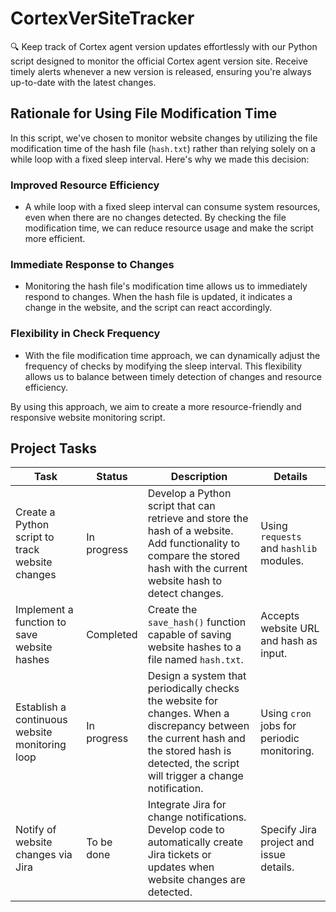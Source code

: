 # CortexVerSiteTracker
🔍 Keep track of Cortex agent version updates effortlessly with our Python script designed to monitor the official Cortex agent version site. Receive timely alerts whenever a new version is released, ensuring you're always up-to-date with the latest 
changes.

## Rationale for Using File Modification Time

In this script, we've chosen to monitor website changes by utilizing the file modification time of the hash file (`hash.txt`) rather than relying solely on a while loop with a fixed sleep interval. Here's why we made this decision:

### Improved Resource Efficiency

- A while loop with a fixed sleep interval can consume system resources, even when there are no changes detected. By checking the file modification time, we can reduce resource usage and make the script more efficient.

### Immediate Response to Changes

- Monitoring the hash file's modification time allows us to immediately respond to changes. When the hash file is updated, it indicates a change in the website, and the script can react accordingly.

### Flexibility in Check Frequency

- With the file modification time approach, we can dynamically adjust the frequency of checks by modifying the sleep interval. This flexibility allows us to balance between timely detection of changes and resource efficiency.

By using this approach, we aim to create a more resource-friendly and responsive website monitoring script.




## Project Tasks

| Task                                           | Status        | Description                                                                                                                                                                                             | Details                                           |
| ---------------------------------------------- | ------------- | ------------------------------------------------------------------------------------------------------------------------------------------------------------------------------------------------------- | ------------------------------------------------- |
| Create a Python script to track website changes | In progress   | Develop a Python script that can retrieve and store the hash of a website. Add functionality to compare the stored hash with the current website hash to detect changes.                     | Using `requests` and `hashlib` modules.           |
| Implement a function to save website hashes     | Completed     | Create the `save_hash()` function capable of saving website hashes to a file named `hash.txt`.                                                                                                          | Accepts website URL and hash as input.            |
| Establish a continuous website monitoring loop  | In progress   | Design a system that periodically checks the website for changes. When a discrepancy between the current hash and the stored hash is detected, the script will trigger a change notification.    | Using `cron` jobs for periodic monitoring.         |
| Notify of website changes via Jira             | To be done    | Integrate Jira for change notifications. Develop code to automatically create Jira tickets or updates when website changes are detected.                                                              | Specify Jira project and issue details.           |




